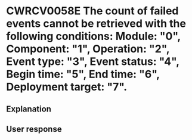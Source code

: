 # CWRCV0058E The count of failed events cannot be retrieved with the following conditions: Module: "0", Component: "1", Operation: "2", Event type: "3", Event status: "4", Begin time: "5", End time: "6", Deployment target: "7".

## Explanation

## User response